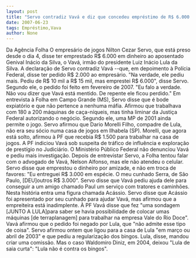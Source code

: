 ```yaml
---
layout: post
title: "Servo contradiz Vavá e diz que concedeu empréstimo de R$ 6.000 "
date: 2007-06-23
tags: Empréstimo,Vava
author: None
---
```

Da Ag&ecirc;ncia Folha
O empres&aacute;rio de jogos Nilton Cezar Servo, que est&aacute; preso desde o dia 4, disse ter emprestado R$ 6.000 em dinheiro ao aposentado Genival In&aacute;cio da Silva, o Vav&aacute;, irm&atilde;o do presidente Luiz In&aacute;cio Lula da Silva. A declara&ccedil;&atilde;o de Servo contradiz Vav&aacute; --que, em depoimento &agrave; Pol&iacute;cia Federal, disse ter pedido R$ 2.000 ao empres&aacute;rio. 
&quot;Na verdade, ele pediu mais. Pediu de R$ 10 mil a R$ 15 mil, mas emprestei R$ 6.000&quot;, disse Servo. Segundo ele, o pedido foi feito em fevereiro de 2007. &quot;Eu falo a verdade. N&atilde;o vou dizer que Vav&aacute; est&aacute; mentido. De repente ele ficou perdido.&quot; Em entrevista &agrave; Folha em Campo Grande (MS), Servo disse que &eacute; bode expiat&oacute;rio e que n&atilde;o pertence a nenhuma m&aacute;fia. Afirmou que trabalhava com 180 a 200 m&aacute;quinas de ca&ccedil;a-n&iacute;queis, mas tinha liminar da Justi&ccedil;a Federal autorizando o neg&oacute;cio. Segundo ele, uma MP de 2001 ainda permite o jogo. 
Servo afirmou que Dario Morelli Filho, compadre de Lula, n&atilde;o era seu s&oacute;cio numa casa de jogos em Ilhabela (SP). Morelli, que agora est&aacute; solto, afirmou &agrave; PF que recebia R$ 1.500 para trabalhar na casa de jogos. 
A PF indiciou Vav&aacute; sob suspeita de tr&aacute;fico de influ&ecirc;ncia e explora&ccedil;&atilde;o de prest&iacute;gio no Judici&aacute;rio. O Minist&eacute;rio P&uacute;blico Federal n&atilde;o denunciou Vav&aacute; e pediu mais investiga&ccedil;&atilde;o. Depois de entrevistar Servo, a Folha tentou falar com o advogado de Vav&aacute;, Nelson Alfonso, mas ele n&atilde;o atendeu o celular. 
Servo disse que emprestou o dinheiro por amizade, e n&atilde;o em troca de favores: &quot;Eu entreguei R$ 3.000 em esp&eacute;cie. O meu cunhado Serra, de S&atilde;o Paulo, [DEU]outros R$ 3.000&quot;.
Servo disse que Vav&aacute; pediu ajuda dele para conseguir a um amigo chamado Paul um servi&ccedil;o com tratores e caminh&otilde;es. Nesta hist&oacute;ria entra uma figura chamada Ac&aacute;ssio. Servo disse que Ac&aacute;ssio foi apresentado por seu cunhado para ajudar Vav&aacute;, mas afirmou que a empreiteira est&aacute; inadimplente. 
&Agrave; PF Vav&aacute; disse que fez &quot;uma sondagem [JUNTO A LULA]para saber se havia possibilidade de colocar umas m&aacute;quinas [de terraplanagem] para trabalhar na empresa Vale do Rio Doce&quot;. Vav&aacute; afirmou que o pedido foi negado por Lula, que &quot;n&atilde;o admite esse tipo de coisa&quot;. 
Servo afirmou ontem que ligou para a casa de Lula &quot;em mar&ccedil;o ou abril de 2003&quot; e que pediu a regulariza&ccedil;&atilde;o dos bingos. Lula, disse, mandou criar uma comiss&atilde;o. Mas o caso Waldomiro Diniz, em 2004, deixou &quot;Lula de saia curta&quot;: &quot;Lula n&atilde;o &eacute; contra os bingos&quot;. 
 